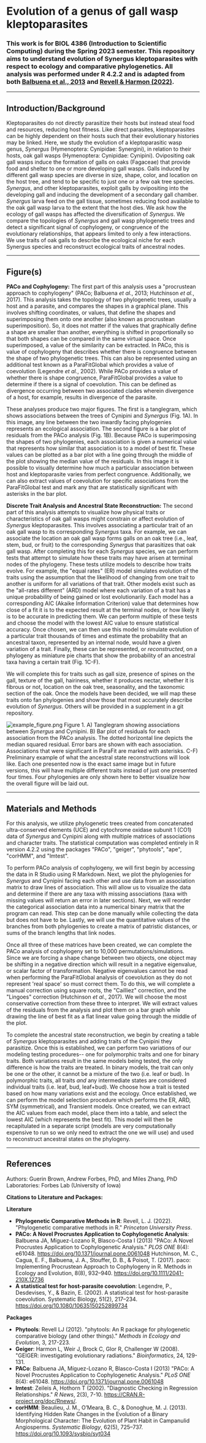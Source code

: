 # Evolution of a genus of gall wasp kleptoparasites 
### This work is for BIOL 4386 (Introduction to Scientific Computing) during the Spring 2023 semester. This repository aims to understand evolution of Synergus kleptoparasites with respect to ecology and comparative phylogenetics. All analysis was performed under R 4.2.2 and is adapted from both [Balbuena et al., 2013](https://journals.plos.org/plosone/article?id=10.1371/journal.pone.0061048) and [Revell & Harmon (2022)](https://press.princeton.edu/books/paperback/9780691219035/phylogenetic-comparative-methods-in-r). 
***

## Introduction/Background
Kleptoparasites do not directly parasitize their hosts but instead steal food and resources, reducing host fitness. Like direct parasites, kleptoparasites can be highly dependent on their hosts such that their evolutionary histories may be linked. Here, we study the evolution of a kleptoparasitic wasp genus, *Synergus* (Hymenoptera: Cynipidae: Synergini), in relation to their hosts, oak gall wasps (Hymenoptera: Cynipidae: Cynipini). Ovipositing oak gall wasps induce the formation of galls on oaks (Fagaceae) that provide food and shelter to one or more developing gall wasps. Galls induced by different gall wasp species are diverse in size, shape, color, and location on the host tree, and tend to be specific to just one or a few oak tree species. *Synergus*, and other kleptoparasites, exploit galls by ovipositing into the developing gall and inducing the development of a secondary gall chamber. *Synergus* larva feed on the gall tissue, sometimes reducing food available to the oak gall wasp larva to the extent that the host dies. We ask how the ecology of gall wasps has affected the diversification of *Synergus*. We compare the topologies of *Synergus* and gall wasp phylogenetic trees and detect a significant signal of cophylogeny, or congruence of the evolutionary relationships, that appears limited to only a few interactions. We use traits of oak galls to describe the ecological niche for each Synergus species and reconstruct ecological traits of ancestral nodes. 
***
## Figure(s)
**PACo and Cophylogeny:**
The first part of this analysis uses a "procrustean approach to cophylogeny" (PACo; Balbuena *et al.*, 2013; Hutchinson *et al.*, 2017). This analysis takes the topology of two phylogenetic trees, usually a host and a parasite, and compares the shapes in a graphical plane. This involves shifting coordinates, or values, that define the shapes and superimposing them onto one another (also known as procrustean superimposition). So, it does not matter if the values that graphically define a shape are smaller than another, everything is shifted in proportionally so that both shapes can be compared in the same virtual space. Once superimposed, a value of the similarity can be extracted. In PACo, this is value of cophylogeny that describes whether there is congruence between the shape of two phylogenetic trees. This can also be represented using an additional test known as a ParaFitGlobal which provides a value of coevolution (Legendre *et al.*, 2002). While PACo provides a value of whether there is shape congruence, ParaFitGlobal provides a value to determine if there is a signal of coevolution. This can be defined as divergence occurring between two associated clades wherein divergence of a host, for example, results in divergence of the parasite. 

These analyses produce two major figures. The first is a tanglegram, which shows associations between the trees of Cynipini and *Synergus* (Fig. 1A). In this image, any line between the two inwardly facing phylogenies represents an ecological association. The second figure is a bar plot of residuals from the PACo analysis (Fig. 1B). Because PACo is superimposing the shapes of two phylogenies, each association is given a numerical value that represents how similar that association is to a model of best fit. These values can be plotted as a bar plot with a line going through the middle of the plot showing the median value of the residuals. In this image it is possible to visually determine how much a particular association between host and kleptoparasite varies from perfect congruence. Additionally, we can also extract values of coevolution for specific associations from the ParaFitGlobal test and mark any that are statistically significant with asterisks in the bar plot. 

**Discrete Trait Analysis and Ancestral State Reconstruction:** 
The second part of this analysis attempts to visualize how physical traits or characteristics of oak gall wasps might constrain or affect evolution of *Synergus* kleptoparasites. This involves associating a particular trait of an oak gall wasp to its corresponding *Synergus* taxa. For example, we can associate the location an oak gall wasp forms galls on an oak tree (i.e., leaf, stem, bud, or fruit) to the corresponding *Synergus* that parasitizes that oak gall wasp. After completing this for each *Synergus* species, we can perform tests that attempt to simulate how these traits may have arisen at terminal nodes of the phylogeny. These tests utilize models to describe how traits evolve. For example, the "equal rates" (ER) model simulates evolution of the traits using the assumption that the likelihood of changing from one trait to another is uniform for all variations of that trait. Other models exist such as the "all-rates different" (ARD) model where each variation of a trait has a unique probability of being gained or lost evolutionarily. Each model has a corresponding AIC (Akaike Information Criterion) value that determines how close of a fit it is to the expected result at the terminal nodes, or how likely it is to be accurate in predicting them. We can perform multiple of these tests and choose the model with the lowest AIC value to ensure statistical accuracy. Once chosen, we can then use this model to simulate evolution of a particular trait thousands of times and estimate the probability that an ancestral taxon, represented by an internal node, would have a given variation of a trait. Finally, these can be represented, or *reconstructed*, on a phylogeny as miniature pie charts that show the probability of an ancestral taxa having a certain trait (Fig. 1C-F). 

We will complete this for traits such as gall size, presence of spines on the gall, texture of the gall, hairiness, whether it produces nectar, whether it is fibrous or not, location on the oak tree, seasonality, and the taxonomic section of the oak. Once the models have been decided, we will map these traits onto fan phylogenies and show those that most accurately describe evolution of *Synergus*. Others will be provided in a supplement in a git repository. 

![example_figure.png](../_resources/example_figure.png)
Figure 1. A) Tanglegram showing associations between *Synergus* and Cynipini. B) Bar plot of residuals for each association from the PACo analysis. The dotted horizontal line depicts the median squared residual. Error bars are shown with each association. Associations that were significant in ParaFit are marked with asterisks. C-F) Preliminary example of what the ancestral state reconstructions will look like. Each one presented now is the exact same image but in future versions, this will have multiple different traits instead of just one presented four times. Four phylogenies are only shown here to better visualize how the overall figure will be laid out. 

*** 

## Materials and Methods
For this analysis, we utilize phylogenetic trees created from concatenated ultra-conserved elements (UCE) and cytochrome oxidase subunit 1 (CO1) data of *Synergus* and Cynipini along with multiple matrices of associations and character traits. The statistical computation was completed entirely in R version 4.2.2 using the packages "PACo", "geiger", "phytools", "ape", "corHMM", and "lmtest".

To perform PACo analysis of cophylogeny, we will first begin by accessing the data in R Studio using R Markdown. Next, we plot the phylogenies for *Synergus* and Cynipini facing each other and use data from an association matrix to draw lines of association. This will allow us to visualize the data and determine if there are any taxa with missing associations (taxa with missing values will return an error in later sections). Next, we will reorder the categorical association data into a numerical binary matrix that the program can read. This step can be done manually while collecting the data but does not have to be. Lastly, we will use the quantitative values of the branches from both phylogenies to create a matrix of patristic distances, or sums of the branch lengths that link nodes.

Once all three of these matrices have been created, we can complete the PACo analysis of cophylogeny set to 10,000 permutations/simulations. Since we are forcing a shape change between two objects, one object may be shifting in a negative direction which will result in a negative eigenvalue, or scalar factor of transformation. Negative eigenvalues cannot be read when performing the ParaFitGlobal analysis of coevolution as they do not represent 'real space' so must correct them. To do this, we will complete a manual correction using square roots, the "Cailliez" correction, and the "Lingoes" correction (Hutchinson *et al.*, 2017). We will choose the most conservative correction from these three to interpret. We will extract values of the residuals from the analysis and plot them on a bar graph while drawing the line of best fit as a flat linear value going through the middle of the plot. 

To complete the ancestral state reconstruction, we begin by creating a table of *Synergus* kleptoparasites and adding traits of the Cynipini they parasitize. Once this is established, we can perform two variations of our modeling testing procedures-- one for polymorphic traits and one for binary traits. Both variations result in the same models being tested, the only difference is how the traits are treated. In binary models, the trait can only be one or the other, it cannot be a mixture of the two (i.e. leaf or bud). In polymorphic traits, all traits *and* any intermediate states are considered individual traits (i.e. leaf, bud, leaf+bud). We choose how a trait is tested based on how many variations exist and the ecology. Once established, we can perform the model selection procedure which performs the ER, ARD, SYM (symmetrical), and Transient models. Once created, we can extract the AIC values from each model, place them into a table, and select the lowest AIC (which represents the best fit). This model will then be recapitulated in a separate script (models are very computationally expensive to run so we only need to extract the one we will use) and used to reconstruct ancestral states on the phylogeny.
***
## References
Authors: Guerin Brown, Andrew Forbes, PhD, and Miles Zhang, PhD    
Laboratories: Forbes Lab (University of Iowa) 

**Citations to Literature and Packages:** 

**Literature**
 
* **Phylogenetic Comparative Methods in R**: Revell, L. J. (2022). "Phylogenetic comparative methods in R." *Princeton University Press*. 
* **PACo: A Novel Procrustes Application to Cophylogenetic Analysis**: Balbuena JA, Míguez-Lozano R, Blasco-Costa I (2013) "PACo: A Novel Procrustes Application to Cophylogenetic Analysis." *PLOS ONE* 8(4): e61048. https://doi.org/10.1371/journal.pone.0061048
Hutchinson, M. C., Cagua, E. F., Balbuena, J. A., Stouffer, D. B., & Poisot, T. (2017). paco: Implementing Procrustean Approach to Cophylogeny in R. Methods in Ecology and Evolution, 8(8), 932–940. https://doi.org/10.1111/2041-210X.12736
* **A statistical test for host-parasite coevolution**: Legendre, P., Desdevises, Y., & Bazin, E. (2002). A statistical test for host-parasite coevolution. Systematic Biology, 51(2), 217–234. https://doi.org/10.1080/10635150252899734

**Packages** 

* **Phytools**: Revell LJ (2012). "phytools: An R package for phylogenetic
  comparative biology (and other things)." *Methods in Ecology and Evolution*, 3, 217-223.
* **Geiger**: Harmon L, Weir J, Brock C, Glor R, Challenger W (2008). "GEIGER: investigating evolutionary radiations." *Bioinformatics*, 24, 129-131.
* **PACo**: Balbuena JA, Míguez-Lozano R, Blasco-Costa I (2013) "PACo: A Novel Procrustes Application to Cophylogenetic Analysis." *PLoS ONE* 8(4): e61048. https://doi.org/10.1371/journal.pone.0061048
* **lmtest**: Zeileis A, Hothorn T (2002). "Diagnostic Checking in Regression Relationships." *R News*, 2(3), 7-10. https://CRAN.R-project.org/doc/Rnews/.
* **corHMM**: Beaulieu, J. M., O’Meara, B. C., & Donoghue, M. J. (2013). Identifying Hidden Rate Changes in the Evolution of a Binary Morphological Character: The Evolution of Plant Habit in Campanulid Angiosperms. *Systematic Biology*, 62(5), 725–737. https://doi.org/10.1093/sysbio/syt034

